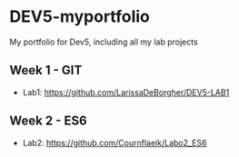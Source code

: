 # DEV5-myportfolio
My portfolio for Dev5, including all my lab projects

## Week 1 - GIT
* Lab1: https://github.com/LarissaDeBorgher/DEV5-LAB1

## Week 2 - ES6
* Lab2: https://github.com/Cournflaeik/Labo2_ES6